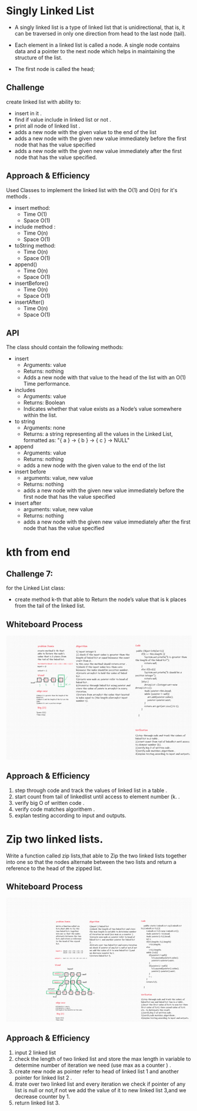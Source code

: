 # Singly Linked List

* A singly linked list is a type of linked list that is unidirectional, that is, it can be traversed in only one direction from head to the last node (tail).

* Each element in a linked list is called a node. A single node contains data and a pointer to the next node which helps in maintaining the structure of the list.

* The first node is called the head;

## Challenge

create linked list with ability to:

* insert in it .
* find if value include in linked list or not .
* print all node of linked list .
* adds a new node with the given value to the end of the list
* adds a new node with the given new value immediately before the first node that has the value specified
* adds a new node with the given new value immediately after the first node that has the value specified.

## Approach & Efficiency

Used Classes to implement the linked list with the O(1) and O(n) for it's methods .

* insert method:
  * Time O(1)
  * Space O(1)
* include method :
  * Time O(n)
  * Space O(1)
* toString method:
  * Time O(n)
  * Space O(1)
* append()
  * Time O(n)
  * Space O(1)
* insertBefore()
  * Time O(n)
  * Space O(1)
* insertAfter()
  * Time O(n)
  * Space O(1)


## API

The class should contain the following methods:

* insert
  * Arguments: value
  * Returns: nothing
  * Adds a new node with that value to the head of the list with an O(1) Time performance.
* includes
  * Arguments: value
  * Returns: Boolean
  * Indicates whether that value exists as a Node’s value somewhere within the list.
* to string
  * Arguments: none
  * Returns: a string representing all the values in the Linked List, formatted as:
"{ a } -> { b } -> { c } -> NULL"
* append
  * Arguments: value
  * Returns: nothing
  * adds a new node with the given value to the end of the list
* insert before
  * arguments: value, new value
  * Returns: nothing
  * adds a new node with the given new value immediately before the first node that has the value specified
* insert after
  * arguments: value, new value
  * Returns: nothing
  * adds a new node with the given new value immediately after the first node that has the value specified

# kth from end

## Challenge 7:

for the Linked List class:

* create method k-th that able to Return the node’s value that is k places from the tail of the linked list. 

## Whiteboard Process


![Whiteboard Process](kth-from-end.png)


## Approach & Efficiency

1. step through code and track the values of linked list in a table .
2. start count from tail of linkedlist until access to element number (k. .
2. verify big O of written code .
3. verify code matches algorithem .
4. explan testing according to input and outputs.

# Zip two linked lists.

Write a function called zip lists,that able to Zip the two linked lists together into one so that the nodes alternate between the two lists and return a reference to the head of the zipped list.

## Whiteboard Process


![Whiteboard Process](zipList.png)

## Approach & Efficiency

1. input 2 linked list
2. check the length of two linked list and store the max length in variable to determine number of iteration we need (use max as a counter ) .
3. create new node as pointer refer to head of linked list 1  and another pointer for linked list 2 .
4. itrate over two linked list and every iteration we check if pointer of any list is null or not,if not we add the value of it to new linked list 3,and we decrease counter by 1. 
5. return linked list 3.